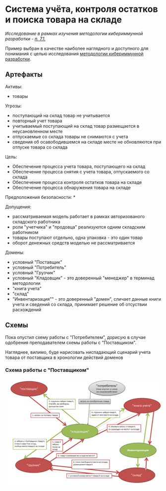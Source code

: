 # Система учёта, контроля остатков и поиска товара на складе

_Исследование в рамках изучения методологии кибериммунной разработки - [п. 7.1.](https://github.com/sergey-sobolev/cyberimmune-systems/wiki/%D0%98%D0%B4%D0%B5%D0%B8-%D0%B4%D0%BB%D1%8F-%D1%83%D1%87%D0%B5%D0%B1%D0%BD%D1%8B%D1%85-%D0%BF%D1%80%D0%B8%D0%BC%D0%B5%D1%80%D0%BE%D0%B2)_  

Пример выбран в качестве наиболее наглядного и доступного для понимания с целью исследования [методологии кибериммунной разработки](https://github.com/sergey-sobolev/cyberimmune-systems/wiki/).
 
## Артефакты

Активы: 
* товары

Угрозы: 
* поступающий на склад товар не учитывается
* повторный учет товара
* учитываемый поступающий на склад товар размещается в неусановленном месте
* отпускаемые со склада товары не снимаются с учета
* сведения об осавободившемся на складе месте не обновляются при отпуске товара со склада 

Цель:
* Обеспечение процесса учета товара, поступающего на склад 
* Обеспечение процесса снятия с учета товара, отпускаемого со склада
* Обеспечение процесса контроля остатков товара на складе
* Обеспечение процесса обнаружения товара на складе

Предположения безопасности:
*

Допущения:
* рассматриваемая модель работает в рамках авторизованого складского работника
* роли "учетчика" и "продовца" реализуются одним складским работником
* товары поступают отдельно, одна упаковка - это один товар
* оборот денежных средств моделью не рассматривается 

Домены:
* условный "Поставщик"
* условный "Потребитель"
* условный "Грузчик"
* условный "Кладовщик" - это доверенный "менеджер" в терминад методологии
* "книга учета"
* "склад"
* "Инвентаризация"" - это доверенный "домен", сличает данные книги учета и сведений со склада, принимает решение об отсуствии расхождений

## Схемы

Пока опустил схему работы с "Потребителем", дорисую в случае одобрения преподавателем схемы работы с "Поставщиком".

Нагляднее, вилимо, буде нарисовать ниспадающий сценарий учета товара от поставщика в хронологии действий доменов

### Схема работы с "Поставщиком"

![](./README.files/Работа_с_поставщиком.PNG)